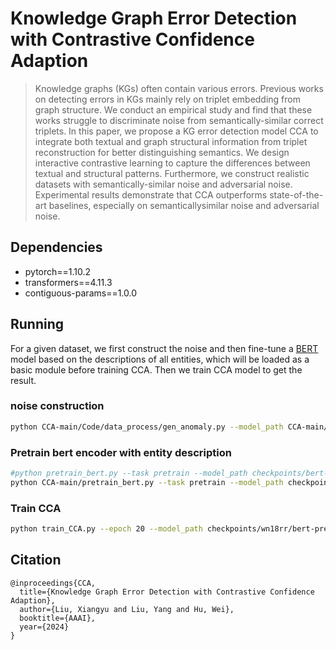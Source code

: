# Knowledge Graph Error Detection with Contrastive Confidence Adaption

> Knowledge graphs (KGs) often contain various errors. Previous works on detecting errors in KGs mainly rely on triplet embedding from graph structure. We conduct an empirical study and find that these works struggle to discriminate noise from semantically-similar correct triplets. In this paper, we propose a KG error detection model CCA to integrate both textual and graph structural information from triplet reconstruction for better distinguishing semantics. We design interactive contrastive learning to capture the differences between textual and structural patterns. Furthermore, we construct realistic datasets with semantically-similar noise and adversarial noise. Experimental results demonstrate that CCA outperforms state-of-the-art baselines, especially on semanticallysimilar noise and adversarial noise.

## Dependencies

- pytorch==1.10.2
- transformers==4.11.3
- contiguous-params==1.0.0

## Running

For a given dataset, we first construct the noise and then fine-tune a [BERT](https://huggingface.co/bert-base-cased/tree/main) model based on the descriptions of all entities, which will be loaded as a basic module before training CCA. Then we train CCA model to get the result.

### noise construction
```bash
python CCA-main/Code/data_process/gen_anomaly.py --model_path CCA-main/checkpoints/bert-base-cased --dataset wn18rr --device cuda:0 --max_seq_length 64 --batch_size 256 --lm_lr 1e-4 --lm_label_smoothing 0.8 --num_workers 8 --pin_memory True 
```



### Pretrain bert encoder with entity description
```bash
#python pretrain_bert.py --task pretrain --model_path checkpoints/bert-base-cased --epoch 20 --batch_size 512 --device cuda:0 --dataset wn18rr --max_seq_length 64 --lm_lr 1e-4 --lm_label_smoothing 0.8 --num_workers 8 --pin_memory True 
python CCA-main/pretrain_bert.py --task pretrain --model_path checkpoints/bert-base-cased --epoch 20 --batch_size 128 --device cuda:0 --dataset wn18rr --max_seq_length 64 --lm_lr 1e-4 --lm_label_smoothing 0.8 --num_workers 8 --pin_memory True 

```


### Train CCA
```bash
python train_CCA.py --epoch 20 --model_path checkpoints/wn18rr/bert-pretrained/ --dataset wn18rr --batch_size 512 --num_workers 32 --use_amp --device cuda:0
```


## Citation
```
@inproceedings{CCA,
  title={Knowledge Graph Error Detection with Contrastive Confidence Adaption},
  author={Liu, Xiangyu and Liu, Yang and Hu, Wei},
  booktitle={AAAI},
  year={2024}
}
```

          
